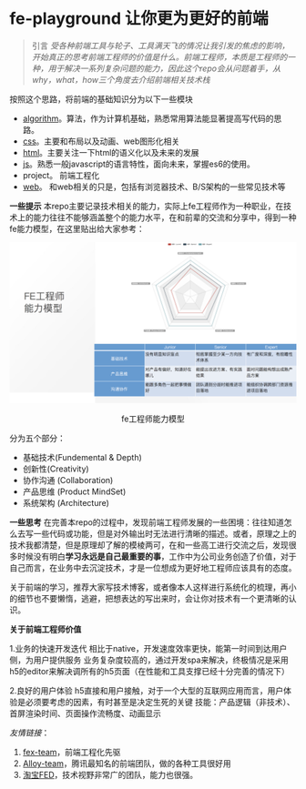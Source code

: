 # fe-playground 让你更为更好的前端

>引言
*受各种前端工具与轮子、工具满天飞的情况让我引发的焦虑的影响，开始真正的思考前端工程师的价值是什么。前端工程师，本质是工程师的一种，用于解决一系列复杂问题的能力，因此这个repo会从问题着手，从why，what，how三个角度去介绍前端相关技术栈*

按照这个思路，将前端的基础知识分为以下一些模块

+ [algorithm](algorithm/README.md)。算法，作为计算机基础，熟悉常用算法能显著提高写代码的思路。
+ [css](css/README.md)。主要和布局以及动画、web图形化相关
+ [html](html/README.md)。主要关注一下html的语义化以及未来的发展
+ [js](js/README.md)。熟悉一般javascript的语言特性，面向未来，掌握es6的使用。
+ project。 前端工程化
+ [web](web/README.md)。 和web相关的只是，包括有浏览器技术、B/S架构的一些常见技术等

**一些提示**
本repo主要记录技术相关的能力，实际上fe工程师作为一种职业，在技术上的能力往往不能够涵盖整个的能力水平，在和前辈的交流和分享中，得到一种fe能力模型，在这里贴出给大家参考：

<div align="center">
    <img  src="https://raw.githubusercontent.com/feaswcy/fe-playground/master/doc-assets/img/fe-power.png">
    <p>fe工程师能力模型</p>
</div>

分为五个部分：
+ 基础技术(Fundemental & Depth)
+ 创新性(Creativity)
+ 协作沟通 (Collaboration)
+ 产品思维 (Product MindSet)
+ 系统架构 (Architecture)

**一些思考**
在完善本repo的过程中，发现前端工程师发展的一些困境：往往知道怎么去写一些代码或功能，但是对外输出时无法进行清晰的描述。或者，原理之上的技术我都清楚，但是原理却了解的模棱两可，在和一些高工进行交流之后，发现很多时候没有明白**学习永远是自己最重要的事**，工作中为公司业务创造了价值，对于自己而言，在业务中去沉淀技术，才是一位想成为更好地工程师应该具有的态度。

关于前端的学习，推荐大家写技术博客，或者像本人这样进行系统化的梳理，再小的细节也不要懒惰，逃避，把想表达的写出来时，会让你对技术有一个更清晰的认识。


**关于前端工程师价值**

1.业务的快速开发迭代
相比于native，开发速度效率更快，能第一时间到达用户侧，为用户提供服务
业务复杂度较高的，通过开发spa来解决，终极情况是采用h5的editor来解决调所有的h5页面（在性能和工具支撑已经十分完善的情况下）

2.良好的用户体验
h5直接和用户接触，对于一个大型的互联网应用而言，用户体验是必须要考虑的因素，有时甚至是决定生死的关键
技能：产品逻辑（非技术）、首屏渲染时间、页面操作流畅度、动画显示


*友情链接*：
1. [fex-team](https://github.com/fex-team)，前端工程化先驱
2. [Alloy-team](https://github.com/AlloyTeam/)，腾讯最知名的前端团队，做的各种工具很好用
3. [淘宝FED](http://taobaofed.org/)，技术视野非常广的团队，能力也很强。
